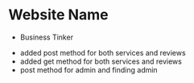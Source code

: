 # Website Name 
- Business Tinker

* added post method for both services and reviews
* added get method for both services and reviews
* post method for admin and finding admin

